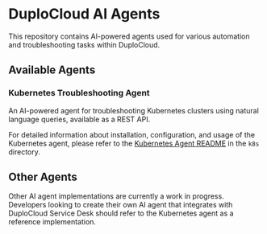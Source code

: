 # DuploCloud AI Agents

This repository contains AI-powered agents used for various automation and troubleshooting tasks within DuploCloud.

## Available Agents

### Kubernetes Troubleshooting Agent

An AI-powered agent for troubleshooting Kubernetes clusters using natural language queries, available as a REST API.

For detailed information about installation, configuration, and usage of the Kubernetes agent, please refer to the [Kubernetes Agent README](./k8s/README.md) in the `k8s` directory.

## Other Agents

Other AI agent implementations are currently a work in progress. Developers looking to create their own AI agent that integrates with DuploCloud Service Desk should refer to the Kubernetes agent as a reference implementation.